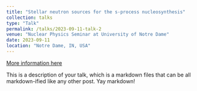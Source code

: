```yaml
---
title: "Stellar neutron sources for the s-process nucleosynthesis"
collection: talks
type: "Talk"
permalink: /talks/2023-09-11-talk-2
venue: "Nuclear Physics Seminar at University of Notre Dame"
date: 2023-09-11
location: "Notre Dame, IN, USA"
---
```

[More information here](http://example2.com)

This is a description of your talk, which is a markdown files that can be all markdown-ified like any other post. Yay markdown!
